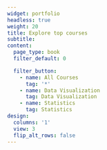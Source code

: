 ```yaml
---
widget: portfolio
headless: true
weight: 20
title: Explore top courses
subtitle:
content:
  page_type: book
  filter_default: 0

  filter_button:
    - name: All Courses
      tag: '*'
    - name: Data Visualization
      tag: Data Visualization
    - name: Statistics
      tag: Statistics
design:
  columns: '1'
  view: 3
  flip_alt_rows: false
---
```

